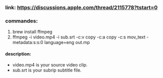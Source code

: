 ### link: https://discussions.apple.com/thread/2115778?tstart=0

### commandes:
1. brew install ffmpeg
2. ffmpeg -i video.mp4 -i sub.srt -c:v copy -c:a copy -c:s mov_text -metadata:s:s:0 language=eng out.mp

#### description:
- video.mp4 is your source video clip.
- sub.srt is your subrip subtitle file.
